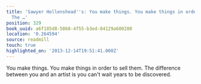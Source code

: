 ```yaml
---
title: 'Sawyer Hollenshead''s: You make things. You make things in order to sell them.
  The …'
position: 329
book_uuid: a6f185d8-5868-4f55-b3ed-84129a680280
location: '0.264594'
source: readmill
touch: true
highlighted_on: '2013-12-14T19:51:41.000Z'
---
```


You make things. You make things in order to sell them. The difference between you and an artist is you can't wait years to be discovered.